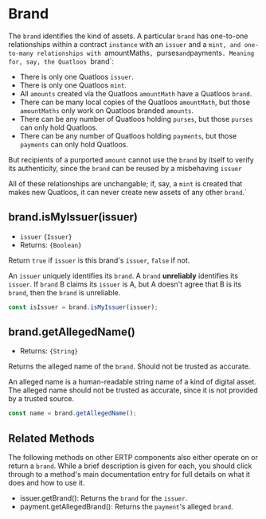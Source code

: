 # Brand
The `brand` identifies the kind of assets. A particular `brand` has one-to-one relationships within a
contract `instance`
with an `issuer` and a `mint, and one-to-many relationships with `amountMaths`, `purses` and `payments`.
Meaning for, say, the Quatloos `brand`:
- There is only one Quatloos `issuer`.
- There is only one Quatloos `mint`.
- All `amounts` created via the Quatloos `amountMath` have a Quatloos `brand`.
- There can be many local copies of the Quatloos `amountMath`, but those `amountMaths` only work on Quatloos branded `amounts`.
- There can be any number of Quatloos holding `purses`, but those `purses` can only hold Quatloos.
- There can be any number of Quatloos holding `payments`, but those `payments` can only hold Quatloos.

But recipients of a 
purported `amount` cannot use the `brand` by itself to verify its authenticity,
since the `brand` can be reused by a misbehaving `issuer`

All of these relationships are unchangable; if, say, a `mint` is created that makes new Quatloos, it
can never create new assets of any other `brand`.`

## brand.isMyIssuer(issuer)
- `issuer` `{Issuer}`
- Returns: `{Boolean}`

Return `true` if `issuer` is this brand's `issuer`, `false` if not.

An `issuer` uniquely identifies its `brand`. A `brand` **unreliably** identifies 
its `issuer`. If `brand` B claims its `issuer` is A, but A doesn't agree 
that B is its `brand`, then the `brand` is unreliable.

```js
const isIssuer = brand.isMyIssuer(issuer);
```

## brand.getAllegedName()
- Returns: `{String}`

Returns the alleged name of the `brand`. Should not be trusted as accurate.

An alleged name is a human-readable string name of a kind of digital asset. 
The alleged name should not be trusted as accurate, since it is not provided
by a trusted source.

```js
const name = brand.getAllegedName();
```
## Related Methods

The following methods on other ERTP components also either operate on or 
return a `brand`. While a brief description is given for each, you should click through
to a method's main documentation entry for full details on what it does and how
to use it. 
- <router-link to="/ertp/api/issuer.html#getbrand">issuer.getBrand()</router-link>: Returns
the `brand` for the `issuer`.  
- <router-link to="/ertp/api/payment.html#getallegedbrand">payment.getAllegedBrand()</router-link>: Returns
the `payment`'s alleged `brand`.
